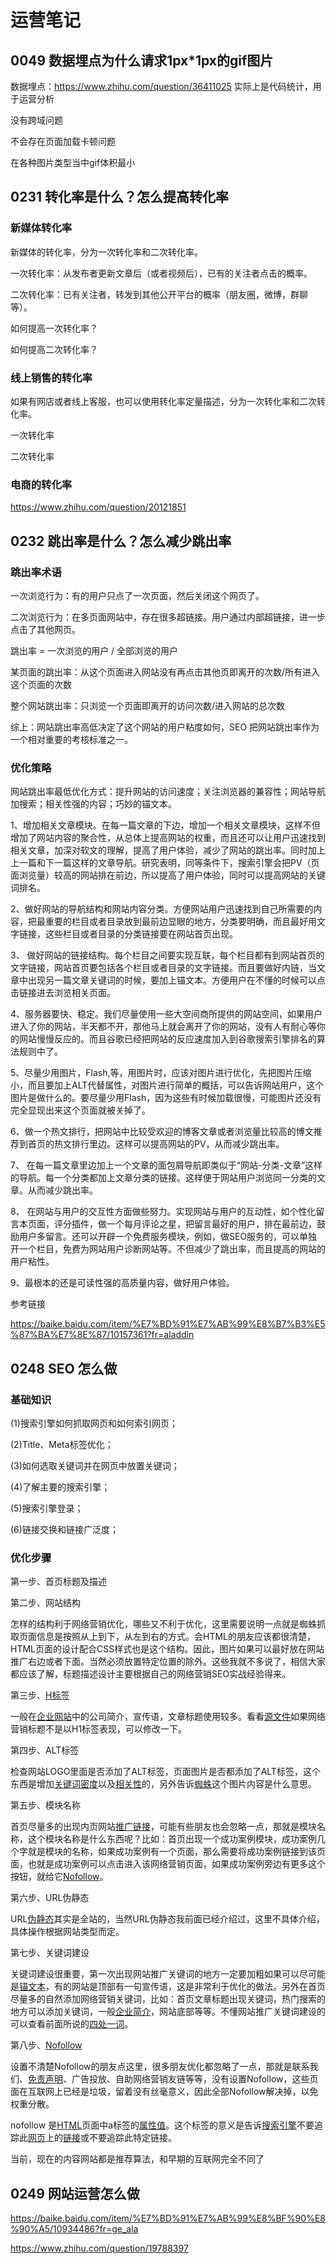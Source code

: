 # 运营笔记 
 
## 0049 数据埋点为什么请求1px*1px的gif图片


数据埋点：<https://www.zhihu.com/question/36411025> 实际上是代码统计，用于运营分析

没有跨域问题

不会存在页面加载卡顿问题

在各种图片类型当中gif体积最小



   
## 0231 转化率是什么？怎么提高转化率




### 新媒体转化率

新媒体的转化率，分为一次转化率和二次转化率。

一次转化率：从发布者更新文章后（或者视频后），已有的关注者点击的概率。

二次转化率：已有关注者，转发到其他公开平台的概率（朋友圈，微博，群聊等）。

如何提高一次转化率？

如何提高二次转化率？

### 线上销售的转化率

如果有网店或者线上客服，也可以使用转化率定量描述，分为一次转化率和二次转化率。

一次转化率

二次转化率



### 电商的转化率

<https://www.zhihu.com/question/20121851> 



   
## 0232 跳出率是什么？怎么减少跳出率


### 跳出率术语

一次浏览行为：有的用户只点了一次页面，然后关闭这个网页了。

二次浏览行为：在多页面网站中，存在很多超链接。用户通过内部超链接，进一步点击了其他网页。

跳出率 = 一次浏览的用户 / 全部浏览的用户

某页面的跳出率：从这个页面进入网站没有再点击其他页即离开的次数/所有进入这个页面的次数

整个网站跳出率：只浏览一个页面即离开的访问次数/进入网站的总次数

综上：网站跳出率高低决定了这个网站的用户粘度如何，SEO 把网站跳出率作为一个相对重要的考核标准之一。

### 优化策略

网站跳出率最低优化方式：提升网站的访问速度；关注浏览器的兼容性；网站导航加搜索；相关性强的内容；巧妙的锚文本。

1、增加相关文章模块。在每一篇文章的下边，增加一个相关文章模块，这样不但增加了网站内容的聚合性，从总体上提高网站的权重，而且还可以让用户迅速找到相关文章，加深对软文的理解，提高了用户体验，减少了网站的跳出率。同时加上上一篇和下一篇这样的文章导航。研究表明，同等条件下，搜索引擎会把PV（页面浏览量）较高的网站排在前边，所以提高了用户体验，同时可以提高网站的关键词排名。

2、做好网站的导航结构和网站内容分类。方便网站用户迅速找到自己所需要的内容，把最重要的栏目或者目录放到最前边显眼的地方，分类要明确，而且最好用文字链接，这些栏目或者目录的分类链接要在网站首页出现。

3、 做好网站的链接结构。每个栏目之间要实现互联，每个栏目都有到网站首页的文字链接，网站首页要包括各个栏目或者目录的文字链接。而且要做好内链，当文章中出现另一篇文章关键词的时候，要加上锚文本。方便用户在不懂的时候可以点击链接进去浏览相关页面。

4、服务器要快、稳定。我们尽量使用一些大空间商所提供的网站空间，如果用户进入了你的网站，半天都不开，那他马上就会离开了你的网站，没有人有耐心等你的网站慢慢反应的。而且谷歌已经把网站的反应速度加入到谷歌搜索引擎排名的算法规则中了。

5、尽量少用图片，Flash,等，用图片时，应该对图片进行优化，先把图片压缩小，而且要加上ALT代替属性，对图片进行简单的概括，可以告诉网站用户，这个图片是做什么的。要尽量少用Flash，因为这些有时候加载很慢，可能图片还没有完全显现出来这个页面就被关掉了。

6、做一个热文排行，把网站中比较受欢迎的博客文章或者浏览量比较高的博文推荐到首页的热文排行里边。这样可以提高网站的PV，从而减少跳出率。

7、 在每一篇文章里边加上一个文章的面包屑导航即类似于“网站-分类-文章”这样的导航。每一个分类都加上文章分类的链接。这样便于网站用户浏览同一分类的文章。从而减少跳出率。

8、 在网站与用户的交互性方面做些努力。实现网站与用户的互动性，如个性化留言本页面，评分插件，做一个每月评论之星，把留言最好的用户，排在最前边，鼓励用户多留言。还可以开辟一个免费服务模块，例如，做SEO服务的，可以单独开一个栏目，免费为网站用户诊断网站等。不但减少了跳出率，而且提高的网站的用户粘性。

9、最根本的还是可读性强的高质量内容，做好用户体验。

参考链接

<https://baike.baidu.com/item/%E7%BD%91%E7%AB%99%E8%B7%B3%E5%87%BA%E7%8E%87/10157361?fr=aladdin> 



   
## 0248 SEO 怎么做


### 基础知识

(1)搜索引擎如何抓取网页和如何索引网页；

(2)Title、Meta标签优化；

(3)如何选取关键词并在网页中放置关键词；

(4)了解主要的搜索引擎；

(5)搜索引擎登录；

(6)链接交换和链接广泛度；

### 优化步骤

第一步、首页标题及描述

第二步、网站结构

怎样的结构利于网络营销优化，哪些又不利于优化，这里需要说明一点就是蜘蛛抓取页面信息是按照从上到下，从左到右的方式。会HTML的朋友应该都很清楚，HTML页面的设计配合CSS样式也是这个结构。因此，图片如果可以最好放在网站推广右边或者下面。当然必须放置特定位置的除外。这些我就不多说了，相信大家都应该了解，标题描述设计主要根据自己的网络营销SEO实战经验得来。

第三步、[H标签](https://baike.baidu.com/item/H%E6%A0%87%E7%AD%BE/2212450?fromModule=lemma_inlink)

一般在[企业网站](https://baike.baidu.com/item/%E4%BC%81%E4%B8%9A%E7%BD%91%E7%AB%99/2186264?fromModule=lemma_inlink)中的公司简介，宣传语，文章标题使用较多。看看[源文件](https://baike.baidu.com/item/%E6%BA%90%E6%96%87%E4%BB%B6/6999107?fromModule=lemma_inlink)如果网络营销标题不是以H1标签表现，可以修改一下。

第四步、ALT标签

检查网站LOGO里面是否添加了ALT标签，页面图片是否都添加了ALT标签，这个东西是增加[关键词密度](https://baike.baidu.com/item/%E5%85%B3%E9%94%AE%E8%AF%8D%E5%AF%86%E5%BA%A6/9146088?fromModule=lemma_inlink)以及[相关性](https://baike.baidu.com/item/%E7%9B%B8%E5%85%B3%E6%80%A7/10097225?fromModule=lemma_inlink)的，另外告诉[蜘蛛](https://baike.baidu.com/item/%E8%9C%98%E8%9B%9B/8135707?fromModule=lemma_inlink)这个图片内容是什么意思。

第五步、模块名称

首页尽量多的出现内页网站[推广链接](https://baike.baidu.com/item/%E6%8E%A8%E5%B9%BF%E9%93%BE%E6%8E%A5/2126627?fromModule=lemma_inlink)，可能有些朋友也会忽略一点，那就是模块名称，这个模块名称是什么东西呢？比如：首页出现一个成功案例模块，成功案例几个字就是模块的名称，如果成功案例有一个页面，那么需要将成功案例链接到该页面，也就是成功案例可以点击进入该网络营销页面，如果成功案例旁边有更多这个按钮，就给它[Nofollow](https://baike.baidu.com/item/Nofollow/2410595?fromModule=lemma_inlink)。

第六步、URL伪静态

URL[伪静态](https://baike.baidu.com/item/%E4%BC%AA%E9%9D%99%E6%80%81/2234695?fromModule=lemma_inlink)其实是全站的，当然URL伪静态我前面已经介绍过，这里不具体介绍，具体操作根据网站类型而定。

第七步、关键词建设

关键词建设很重要，第一次出现网站推广关键词的地方一定要加粗如果可以尽可能是[锚文本](https://baike.baidu.com/item/%E9%94%9A%E6%96%87%E6%9C%AC/370930?fromModule=lemma_inlink)，有的网站是顶部有一句宣传语，这是非常利于优化的做法。另外在首页尽量多的自然添加网络营销关键词，比如：首页文章标题出现关键词，热门搜索的地方可以添加关键词，一般[企业简介](https://baike.baidu.com/item/%E4%BC%81%E4%B8%9A%E7%AE%80%E4%BB%8B/10954088?fromModule=lemma_inlink)，网站底部等等。不懂网站推广关键词建设的可以查看前面所说的[四处一词](https://baike.baidu.com/item/%E5%9B%9B%E5%A4%84%E4%B8%80%E8%AF%8D/2285892?fromModule=lemma_inlink)。

第八步、[Nofollow](https://baike.baidu.com/item/Nofollow/2410595?fromModule=lemma_inlink)

设置不清楚Nofollow的朋友点这里，很多朋友优化都忽略了一点，那就是联系我们、[免责声明](https://baike.baidu.com/item/%E5%85%8D%E8%B4%A3%E5%A3%B0%E6%98%8E/1330321?fromModule=lemma_inlink)、广告投放、自助网络营销友链等等，没有设置Nofollow，这些页面在互联网上已经是垃圾，留着没有丝毫意义，因此全部Nofollow解决掉，以免权重分散。

nofollow 是[HTML](https://baike.baidu.com/item/HTML/97049?fromModule=lemma_inlink)页面中a标签的[属性值](https://baike.baidu.com/item/%E5%B1%9E%E6%80%A7%E5%80%BC/2194229?fromModule=lemma_inlink)。这个标签的意义是告诉[搜索引擎](https://baike.baidu.com/item/%E6%90%9C%E7%B4%A2%E5%BC%95%E6%93%8E?fromModule=lemma_inlink)不要追踪此[网页](https://baike.baidu.com/item/%E7%BD%91%E9%A1%B5?fromModule=lemma_inlink)上的[链接](https://baike.baidu.com/item/%E9%93%BE%E6%8E%A5?fromModule=lemma_inlink)或不要追踪此特定链接。

当前，现在的内容网站都是推荐算法，和早期的互联网完全不同了



   
## 0249 网站运营怎么做


<https://baike.baidu.com/item/%E7%BD%91%E7%AB%99%E8%BF%90%E8%90%A5/10934486?fr=ge_ala> 

<https://www.zhihu.com/question/19788397> 



  